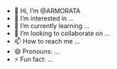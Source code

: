 - 👋 Hi, I’m @ARMORATA
- 👀 I’m interested in ...
- 🌱 I’m currently learning ...
- 💞️ I’m looking to collaborate on ...
- 📫 How to reach me ...
- 😄 Pronouns: ...
- ⚡ Fun fact: ...

<!---
ARMORATA/ARMORATA is a ✨ special ✨ repository because its `README.md` (this file) appears on your GitHub profile.
You can click the Preview link to take a look at your changes.
--->
